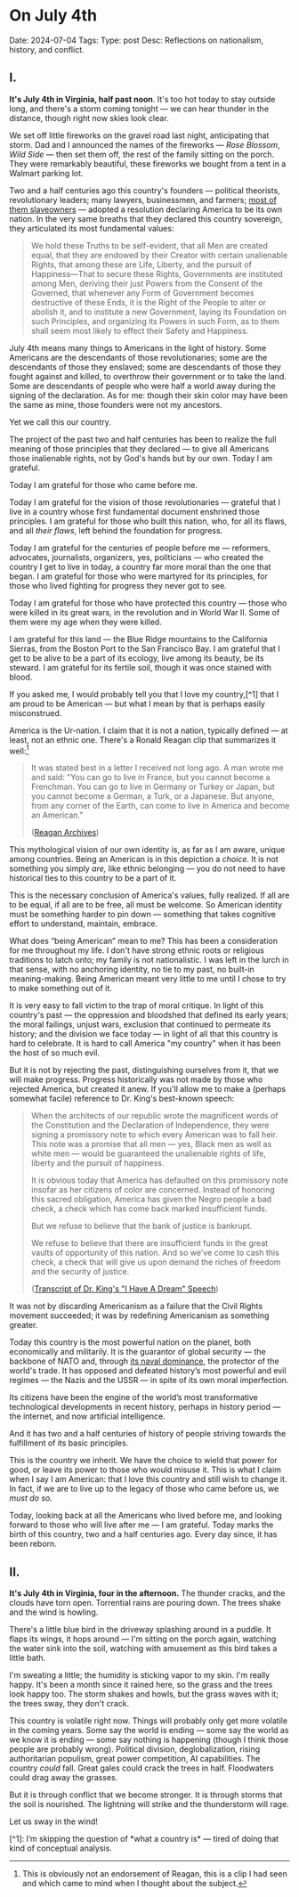 
# On July 4th
Date: 2024-07-04
Tags:
Type: post
Desc: Reflections on nationalism, history, and conflict.

## I.

**It's July 4th in Virginia, half past noon**. It's too hot today to stay outside long, and there's a storm coming tonight — we can hear thunder in the distance, though right now skies look clear.

We set off little fireworks on the gravel road last night, anticipating that storm. Dad and I announced the names of the fireworks — *Rose Blossom*, *Wild Side* — then set them off, the rest of the family sitting on the porch. They were remarkably beautiful, these fireworks we bought from a tent in a Walmart parking lot.

Two and a half centuries ago this country's founders — political theorists, revolutionary leaders; many lawyers, businessmen, and farmers; [most of them slaveowners](https://en.wikipedia.org/wiki/Founding_Fathers_of_the_United_States#Slavery) — adopted a resolution declaring America to be its own nation. In the very same breaths that they declared this country sovereign, they articulated its most fundamental values:

> We hold these Truths to be self-evident, that all Men are created equal, that they are endowed by their Creator with certain unalienable Rights, that among these are Life, Liberty, and the pursuit of Happiness—That to secure these Rights, Governments are instituted among Men, deriving their just Powers from the Consent of the Governed, that whenever any Form of Government becomes destructive of these Ends, it is the Right of the People to alter or abolish it, and to institute a new Government, laying its Foundation on such Principles, and organizing its Powers in such Form, as to them shall seem most likely to effect their Safety and Happiness.


July 4th means many things to Americans in the light of history. Some Americans are the descendants of those revolutionaries; some are the descendants of those they enslaved; some are descendants of those they fought against and killed, to overthrow their government or to take the land. Some are descendants of people who were half a world away during the signing of the declaration. As for me: though their skin color may have been the same as mine, those founders were not my ancestors. 

Yet we call this our country. 

The project of the past two and half centuries has been to realize the full meaning of those principles that they declared — to give all Americans those inalienable rights, not by God's hands but by our own. Today I am grateful. 

Today I am grateful for those who came before me.

Today I am grateful for the vision of those revolutionaries — grateful that I live in a country whose first fundamental document enshrined those principles. I am grateful for those who built this nation, who, for all its flaws, and all *their flaws*, left behind the foundation for progress. 

Today I am grateful for the centuries of people before me — reformers, advocates, journalists, organizers, yes, politicians — who created the country I get to live in today, a country far more moral than the one that began. I am grateful for those who were martyred for its principles, for those who lived fighting for progress they never got to see.

Today I am grateful for those who have protected this country — those who were killed in its great wars, in the revolution and in World War II. Some of them were my age when they were killed.

I am grateful for this land — the Blue Ridge mountains to the California Sierras, from the Boston Port to the San Francisco Bay. I am grateful that I get to be alive to be a part of its ecology, live among its beauty, be its steward. I am grateful for its fertile soil, though it was once stained with blood.

If you asked me, I would probably tell you that I love my country,[^1] that I am proud to be American — but what I mean by that is perhaps easily misconstrued.

America is the Ur-nation. I claim that it is not a nation, typically defined — at least, not an ethnic one. There's a Ronald Reagan clip that summarizes it well:[^2]

> It was stated best in a letter I received not long ago. A man wrote me and said: "You can go to live in France, but you cannot become a Frenchman. You can go to live in Germany or Turkey or Japan, but you cannot become a German, a Turk, or a Japanese. But anyone, from any corner of the Earth, can come to live in America and become an American."
> 
> ([Reagan Archives](https://youtu.be/g8JSeXgcZHA?si=kOAotnQum4mlCiHE&t=236))

This mythological vision of our own identity is, as far as I am aware, unique among countries. Being an American is in this depiction a *choice.* It is not something you simply *are,* like ethnic belonging — you do not need to have historical ties to this country to be a part of it. 

This is the necessary conclusion of America's values, fully realized. If all are to be equal, if all are to be free, all must be welcome. So American identity must be something harder to pin down — something that takes  cognitive effort to understand, maintain, embrace.

What does “being American” mean to me? This has been a consideration for me throughout my life. I don't have strong ethnic roots or religious traditions to latch onto; my family is not nationalistic. I was left in the lurch in that sense, with no anchoring identity, no tie to my past, no built-in meaning-making. Being American meant very little to me until I chose to try to make something out of it.

It is very easy to fall victim to the trap of moral critique. In light of this country's past — the oppression and bloodshed that defined its early years; the moral failings, unjust wars, exclusion that continued to permeate its history; and the division we face today — in light of all that this country is hard to celebrate. It is hard to call America "my country" when it has been the host of so much evil.
 
But it is not by rejecting the past, distinguishing ourselves from it, that we will make progress. Progress historically was not made by those who rejected America, but created it anew. If you'll allow me to make a (perhaps somewhat facile) reference to Dr. King's best-known speech: 

> When the architects of our republic wrote the magnificent words of the Constitution and the Declaration of Independence, they were signing a promissory note to which every American was to fall heir. This note was a promise that all men — yes, Black men as well as white men — would be guaranteed the unalienable rights of life, liberty and the pursuit of happiness.
> 
> It is obvious today that America has defaulted on this promissory note insofar as her citizens of color are concerned. Instead of honoring this sacred obligation, America has given the Negro people a bad check, a check which has come back marked insufficient funds.
> 
> But we refuse to believe that the bank of justice is bankrupt.
> 
> We refuse to believe that there are insufficient funds in the great vaults of opportunity of this nation. And so we've come to cash this check, a check that will give us upon demand the riches of freedom and the security of justice.
> 
> ([Transcript of Dr. King's "I Have A Dream" Speech](https://www.npr.org/2010/01/18/122701268/i-have-a-dream-speech-in-its-entirety))

It was not by discarding Americanism as a failure that the Civil Rights movement succeeded; it was by redefining Americanism as something greater. 

Today this country is the most powerful nation on the planet, both economically and militarily. It is the guarantor of global security — the backbone of NATO and, through [its naval dominance](https://www.cfr.org/backgrounder/sea-power-us-navy-and-foreign-policy), the protector of the world's trade. It has opposed and defeated history’s most powerful and evil regimes — the Nazis and the USSR — in spite of its own moral imperfection.

Its citizens have been the engine of the world’s most transformative technological developments in recent history, perhaps in history period — the internet, and now artificial intelligence.

And it has two and a half centuries of history of people striving towards the fulfillment of its basic principles.

This is the country we inherit. We have the choice to wield that power for good, or leave its power to those who would misuse it. This is what I claim when I say I am American: that I love this country and still wish to change it. In fact, if we are to live up to the legacy of those who came before us, we *must do so.*

Today, looking back at all the Americans who lived before me, and looking forward to those who will live after me — I am grateful. Today marks the birth of this country, two and a half centuries ago. Every day since, it has been reborn. 

## II. 

**It's July 4th in Virginia, four in the afternoon.** The thunder cracks, and the clouds have torn open. Torrential rains are pouring down. The trees shake and the wind is howling.

There's a little blue bird in the driveway splashing around in a puddle. It flaps its wings, it hops around — I'm sitting on the porch again, watching the water sink into the soil, watching with amusement as this bird takes a little bath. 

I'm sweating a little; the humidity is sticking vapor to my skin. I'm really happy. It's been a month since it rained here, so the grass and the trees look happy too. The storm shakes and howls, but the grass waves with it; the trees sway, they don't crack.

This country is volatile right now. Things will probably only get more volatile in the coming years. Some say the world is ending — some say the world as we know it is ending — some say nothing is happening (though I think those people are probably wrong). Political division, deglobalization, rising authoritarian populism, great power competition, AI capabilities. The country *could* fall. Great gales could crack the trees in half. Floodwaters could drag away the grasses. 

But it is through conflict that we become stronger. It is through storms that the soil is nourished. The lightning will strike and the thunderstorm will rage.

Let us sway in the wind!



<p id="footnotes"></p>
[^1]: I’m skipping the question of *what a country is* — tired of doing that kind of conceptual analysis.

[^2]: This is obviously not an endorsement of Reagan, this is a clip I had seen and which came to mind when I thought about the subject.

